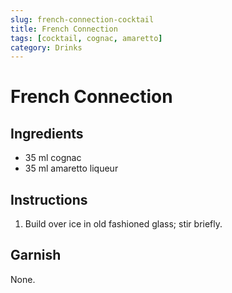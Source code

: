 ```yaml
---
slug: french-connection-cocktail
title: French Connection
tags: [cocktail, cognac, amaretto]
category: Drinks
---
```


# French Connection

## Ingredients

- 35 ml cognac
- 35 ml amaretto liqueur

## Instructions

1. Build over ice in old fashioned glass; stir briefly.

## Garnish

None.
